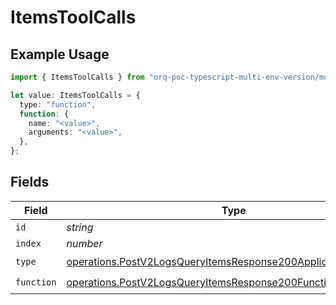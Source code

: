 # ItemsToolCalls

## Example Usage

```typescript
import { ItemsToolCalls } from "orq-poc-typescript-multi-env-version/models/operations";

let value: ItemsToolCalls = {
  type: "function",
  function: {
    name: "<value>",
    arguments: "<value>",
  },
};
```

## Fields

| Field                                                                                                                                          | Type                                                                                                                                           | Required                                                                                                                                       | Description                                                                                                                                    |
| ---------------------------------------------------------------------------------------------------------------------------------------------- | ---------------------------------------------------------------------------------------------------------------------------------------------- | ---------------------------------------------------------------------------------------------------------------------------------------------- | ---------------------------------------------------------------------------------------------------------------------------------------------- |
| `id`                                                                                                                                           | *string*                                                                                                                                       | :heavy_minus_sign:                                                                                                                             | N/A                                                                                                                                            |
| `index`                                                                                                                                        | *number*                                                                                                                                       | :heavy_minus_sign:                                                                                                                             | N/A                                                                                                                                            |
| `type`                                                                                                                                         | [operations.PostV2LogsQueryItemsResponse200ApplicationJSONType](../../models/operations/postv2logsqueryitemsresponse200applicationjsontype.md) | :heavy_check_mark:                                                                                                                             | N/A                                                                                                                                            |
| `function`                                                                                                                                     | [operations.PostV2LogsQueryItemsResponse200Function](../../models/operations/postv2logsqueryitemsresponse200function.md)                       | :heavy_check_mark:                                                                                                                             | N/A                                                                                                                                            |